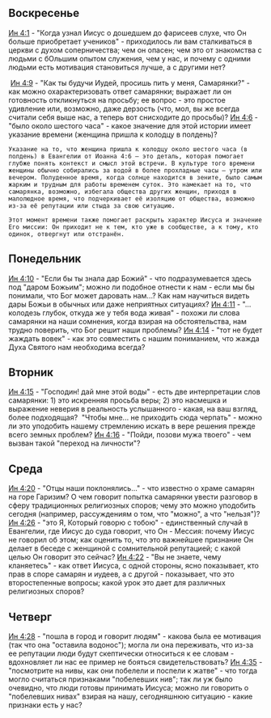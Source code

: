## Воскресенье

[Ин 4:1](https://bble.ru/%D0%98%D0%BD+4.1?rus) - "Когда узнал Иисус о дошедшем до фарисеев слухе, что Он больше приобретает учеников" - приходилось ли вам сталкиваться в церкви с духом соперничества; чем он опасен; чем это от знакомства с людьми с бОльшим опытом служения, чем у нас, и почему с одними людьми есть мотивация становиться лучше, а с другими нет?

 [Ин 4:9](https://bble.ru/%D0%98%D0%BD+4.9?rus) - "Как ты будучи Иудей, просишь пить у меня, Самарянки?" - как можно охарактеризовать ответ самарянки; выражает ли он готовность откликнуться на просьбу; ее вопрос - это простое удивление или, возможно, даже дерзость (что, мол, вы же всегда считали себя выше нас, а теперь вот снисходите до просьбы)?
[Ин 4:6](https://bble.ru/%D0%98%D0%BD+4.6?rus) - "было около шестого часа" - какое значение для этой истории имеет указание времени (женщина пришла к колодцу в полдень)?

	Указание на то, что женщина пришла к колодцу около шестого часа (в полдень) в Евангелии от Иоанна 4:6 — это деталь, которая помогает глубже понять контекст и смысл этой встречи. В культуре того времени женщины обычно собирались за водой в более прохладные часы — утром или вечером. Полуденное время, когда солнце находится в зените, было самым жарким и трудным для работы временем суток. Это намекает на то, что самарянка, возможно, избегала общества других женщин, приходя в малолюдное время, что подчеркивает её изоляцию от общества, возможно из-за её репутации или стыда за свою ситуацию.
	
	Этот момент времени также помогает раскрыть характер Иисуса и значение Его миссии: Он приходит не к тем, кто уже в сообществе, а к тому, кто одинок, отвергнут или отстранён.

## Понедельник

[Ин 4:10](https://bble.ru/%D0%98%D0%BD+4.10?rus) - "Если бы ты знала дар Божий" - что подразумевается здесь под "даром Божьим"; можно ли подобное отнести к нам - если мы бы понимали, что Бог может даровать нам...? Как нам научиться видеть дары Божьи в обычных или даже неприятных ситуациях?
[Ин 4:11](https://bble.ru/%D0%98%D0%BD+4.11?rus) - "... колодезь глубок, откуда же у тебя вода живая" - похожи ли слова самарянки на наши сомнения, когда взирая на обстоятельства, нам трудно поверить, что Бог решит наши проблемы?
[Ин 4:14](https://bble.ru/%D0%98%D0%BD+4.14?rus) - "тот не будет жаждать вовек" - как это совместить с нашим пониманием, что жажда Духа Святого нам необходима всегда?

## Вторник

[Ин 4:15](https://bble.ru/%D0%98%D0%BD+4.15?rus) - "Господин! дай мне этой воды" - есть две интерпретации слов самарянки: 1) это искренняя просьба веры; 2) это насмешка и выражение неверия в реальность услышанного - какая, на ваш взгляд, более подходящая?  "Чтобы мне... не приходить сюда черпать" - можно ли это уподобить нашему стремлению искать в вере решения прежде всего земных проблем?
[Ин 4:16](https://bble.ru/%D0%98%D0%BD+4.16?rus) - "Пойди, позови мужа твоего" - чем вызван такой "переход на личности"?

## Среда

[Ин 4:20](https://bble.ru/%D0%98%D0%BD+4.20?rus) - "Отцы наши поклонялись..." - что известно о храме самарян на горе Гаризим? О чем говорит попытка самарянки увести разговор в сферу традиционных религиозных споров; чему это можно уподобить сегодня (например, рассуждениям о том, что "можно", а что "нельзя")?
[Ин 4:26](https://bble.ru/%D0%98%D0%BD+4.26?rus) - "это Я, Который говорю с тобою" - единственный случай в Евангелии, где Иисус до суда говорит, что Он - Мессия: почему Иисус не говорил об этом; как оценить то, что это важнейшее признание Он делает в беседе с женщиной с сомнительной репутацией; с какой целью Он говорит это сейчас?
[Ин 4:22](https://bble.ru/%D0%98%D0%BD+4.22?rus) - "Вы не знаете, чему кланяетесь" - как ответ Иисуса, с одной стороны, ясно показывает, кто прав в споре самарян и иудеев, а с другой - показывает, что это второстепенные вопросы; какой урок это дает для различных религиозных споров?

## Четверг

[Ин 4:28](https://bble.ru/%D0%98%D0%BD+4.28?rus) - "пошла в город и говорит людям" - какова была ее мотивация (так что она "оставила водонос"); могла ли она переживать, что из-за ее репутации люди будут скептически относиться к ее словам - вдохновляет ли нас ее пример не бояться свидетельствовать?
[Ин 4:35](https://bble.ru/%D0%98%D0%BD+4.35?rus) - "посмотрите на нивы, как они побелели и поспели к жатве" - что тогда могло считаться признаками "побелевших нив"; так ли уж было очевидно, что люди готовы принимать Иисуса; можно ли говорить о "побелевших нивах" взирая на нашу, сегодняшнюю ситуацию - какие признаки есть у нас?